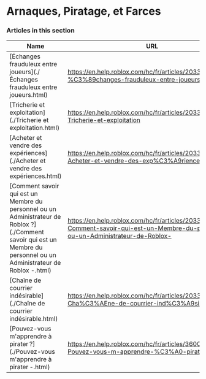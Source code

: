 # Arnaques, Piratage, et Farces  
### Articles in this section
Name|URL
-|-
[Échanges frauduleux entre joueurs](./Échanges frauduleux entre joueurs.html) |https://en.help.roblox.com/hc/fr/articles/203312390-%C3%89changes-frauduleux-entre-joueurs
[Tricherie et exploitation](./Tricherie et exploitation.html) |https://en.help.roblox.com/hc/fr/articles/203312450-Tricherie-et-exploitation
[Acheter et vendre des expériences](./Acheter et vendre des expériences.html) |https://en.help.roblox.com/hc/fr/articles/203313980-Acheter-et-vendre-des-exp%C3%A9riences
[Comment savoir qui est un Membre du personnel ou un Administrateur de Roblox ?](./Comment savoir qui est un Membre du personnel ou un Administrateur de Roblox -.html) |https://en.help.roblox.com/hc/fr/articles/203313360-Comment-savoir-qui-est-un-Membre-du-personnel-ou-un-Administrateur-de-Roblox-
[Chaîne de courrier indésirable](./Chaîne de courrier indésirable.html) |https://en.help.roblox.com/hc/fr/articles/203312510-Cha%C3%AEne-de-courrier-ind%C3%A9sirable
[Pouvez-vous m'apprendre à pirater ?](./Pouvez-vous m'apprendre à pirater -.html) |https://en.help.roblox.com/hc/fr/articles/360000242306-Pouvez-vous-m-apprendre-%C3%A0-pirater-